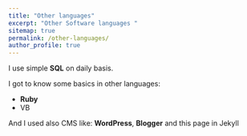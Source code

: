 ```yaml
---
title: "Other languages"
excerpt: "Other Software languages "
sitemap: true
permalink: /other-languages/
author_profile: true
---
```


I use simple **SQL** on daily basis.<br>

I got to know some basics in other languages:<br>
- **Ruby**<br>
- VB<br>

And I used also CMS like: **WordPress**, **Blogger** and this page in Jekyll<br>

